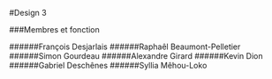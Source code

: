 #Design 3

###Membres et fonction

######François Desjarlais
######Raphaêl Beaumont-Pelletier
######Simon Gourdeau
######Alexandre Girard
######Kevin Dion
######Gabriel Deschênes
######Syllia Mêhou-Loko
